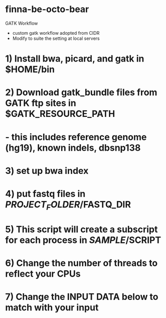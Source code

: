 # finna-be-octo-bear
GATK Workflow

- custom gatk workflow adopted from CIDR
- Modify to suite the setting at local servers

# 1) Install bwa, picard, and gatk in $HOME/bin
# 2) Download gatk_bundle files from GATK ftp sites in $GATK_RESOURCE_PATH
#   - this includes reference genome (hg19), known indels, dbsnp138
# 3) set up bwa index
# 4) put fastq files in $PROJECT_FOLDER/$FASTQ_DIR 
# 5) This script will create a subscript for each process in $SAMPLE/$SCRIPT
# 6) Change the number of threads to reflect your CPUs
# 7) Change the INPUT DATA below to match with your input
